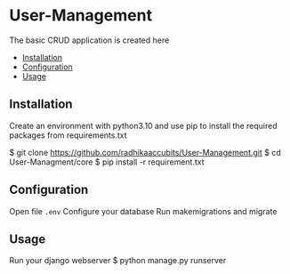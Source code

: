 # User-Management
The basic CRUD application is created here

- [Installation](#installation)
- [Configuration](#configuration)
- [Usage](#usage)

## Installation

Create an environment with python3.10 and use pip to install the required packages from requirements.txt

$ git clone https://github.com/radhikaaccubits/User-Management.git
$ cd User-Managment/core
$ pip install -r requirement.txt


## Configuration
Open file `.env`
Configure your database
Run makemigrations and migrate

## Usage
Run your django webserver
$ python manage.py runserver